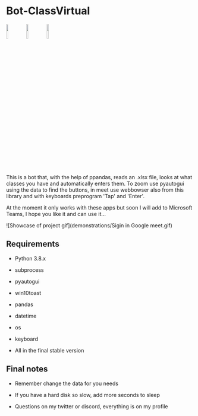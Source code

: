 # Bot-ClassVirtual

<code><img width="10%" src="https://www.vectorlogo.zone/logos/python/python-ar21.svg"></code>
<code><img width="10%" src="https://www.vectorlogo.zone/logos/zoomus/zoomus-ar21.svg"></code>
<code><img width="10%" src="https://static.wikia.nocookie.net/logopedia/images/6/62/Google_Meet_2020_logo.svg/revision/latest/scale-to-width-down/377?cb=20201109072121"></code>


This is a bot that, with the help of ppandas, reads an .xlsx file, looks at what classes you have and automatically enters them. To zoom use pyautogui using the data to find the buttons, in meet use webbowser also from this library and with keyboards preprogram 'Tap' and 'Enter'.

At the moment it only works with these apps but soon I will add to Microsoft Teams, I hope you like it and can use it...


![Showcase of project gif](demonstrations/Sigin in Google meet.gif)

## Requirements

- Python 3.8.x

- subprocess

- pyautogui

- win10toast

- pandas

- datetime

- os

- keyboard

- All in the final stable version

## Final notes

- Remember change the data for you needs

- If you have a hard disk so slow, add more seconds to sleep

- Questions on my twitter or discord, everything is on my profile
